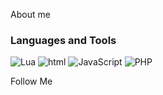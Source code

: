About me

### Languages and Tools
![Lua](https://img.shields.io/badge/-Lua-090909?style=for-the-badge&logo=Lua)
![html](https://img.shields.io/badge/-html-090909?style=for-the-badge&logo=html)
![JavaScript](https://img.shields.io/badge/-JavaScript-090909?style=for-the-badge&logo=JavaScript)
![PHP](https://img.shields.io/badge/-PHP-090909?style=for-the-badge&logo=PHP)

Follow Me
